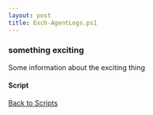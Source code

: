 ```yaml
---
layout: post
title: Exch-AgentLogs.ps1
---
```


### something exciting

Some information about the exciting thing

#### Script

<script src="https://gist-it.appspot.com/github.com/BanterBoy/scripts-blog/blob/master/PowerShell/scripts/Exchange/Exch-AgentLogs.ps1" crossorigin="anonymous"></script>

<a href="/menu/_pages/scripts.html">Back to Scripts</a>

